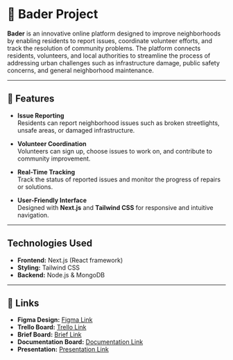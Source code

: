 # 🌟 Bader Project

**Bader** is an innovative online platform designed to improve neighborhoods by enabling residents to report issues, coordinate volunteer efforts, and track the resolution of community problems. The platform connects residents, volunteers, and local authorities to streamline the process of addressing urban challenges such as infrastructure damage, public safety concerns, and general neighborhood maintenance.

---

## 🚀 Features

- **Issue Reporting**  
  Residents can report neighborhood issues such as broken streetlights, unsafe areas, or damaged infrastructure.

- **Volunteer Coordination**  
  Volunteers can sign up, choose issues to work on, and contribute to community improvement.

- **Real-Time Tracking**  
  Track the status of reported issues and monitor the progress of repairs or solutions.

- **User-Friendly Interface**  
  Designed with **Next.js** and **Tailwind CSS** for responsive and intuitive navigation.

---

## Technologies Used

- **Frontend:** Next.js (React framework)  
- **Styling:** Tailwind CSS  
- **Backend:** Node.js & MongoDB

---

## 🔗 Links

- **Figma Design:** [Figma Link](https://www.figma.com/design/bWnz6bLFjK5K1yujd27S1J/Bader-Project?node-id=0-1&t=gWPM472I3NT2EYBB-1)  
- **Trello Board:** [Trello Link](https://docs.google.com/document/d/1Aj-p0FxrcPb4RMOniMr8PTCdbt_jbfmfJvJfxf81NOU/edit?usp=sharing)  
- **Brief Board:** [Brief Link](https://docs.google.com/document/d/1Aj-p0FxrcPb4RMOniMr8PTCdbt_jbfmfJvJfxf81NOU/edit?usp=sharing)  
- **Documentation Board:** [Documentation Link](https://docs.google.com/document/d/1f0IR_ay0JOgETGmxIpUSTr6G_Fi9Kvi2H88FOilfPx0/edit?usp=sharing)  
- **Presentation:** [Presentation Link](https://www.canva.com/design/DAGn5p6IolA/CBCwYrOP9czLgjfJdIhsSw/edit?utm_content=DAGn5p6IolA&utm_campaign=designshare&utm_medium=link2&utm_source=sharebutton)  

